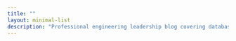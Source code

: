 ```yaml
---
title: ""
layout: minimal-list
description: "Professional engineering leadership blog covering databases, DevOps, formal methods, and software architecture."
---
```

